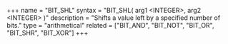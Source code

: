 +++
name = "BIT_SHL"
syntax = "BIT_SHL( arg1 &lt;INTEGER&gt;, arg2 &lt;INTEGER&gt; )"
description = "Shifts a value left by a specified number of bits."
type = "arithmetical"
related = ["BIT_AND", "BIT_NOT", "BIT_OR", "BIT_SHR", "BIT_XOR"]
+++

